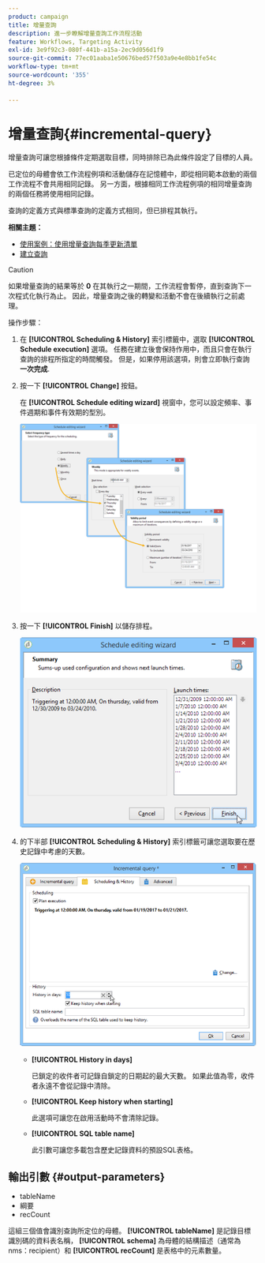 ```yaml
---
product: campaign
title: 增量查詢
description: 進一步瞭解增量查詢工作流程活動
feature: Workflows, Targeting Activity
exl-id: 3e9f92c3-080f-441b-a15a-2ec9d056d1f9
source-git-commit: 77ec01aaba1e50676bed57f503a9e4e8bb1fe54c
workflow-type: tm+mt
source-wordcount: '355'
ht-degree: 3%

---
```


# 增量查詢{#incremental-query}



增量查詢可讓您根據條件定期選取目標，同時排除已為此條件設定了目標的人員。

已定位的母體會依工作流程例項和活動儲存在記憶體中，即從相同範本啟動的兩個工作流程不會共用相同記錄。 另一方面，根據相同工作流程例項的相同增量查詢的兩個任務將使用相同記錄。

查詢的定義方式與標準查詢的定義方式相同，但已排程其執行。

**相關主題：**

* [使用案例：使用增量查詢每季更新清單](quarterly-list-update.md)
* [建立查詢](query.md#creating-a-query)

>[!CAUTION]
>
>如果增量查詢的結果等於 **0** 在其執行之一期間，工作流程會暫停，直到查詢下一次程式化執行為止。 因此，增量查詢之後的轉變和活動不會在後續執行之前處理。

操作步驟：

1. 在 **[!UICONTROL Scheduling & History]** 索引標籤中，選取 **[!UICONTROL Schedule execution]** 選項。 任務在建立後會保持作用中，而且只會在執行查詢的排程所指定的時間觸發。 但是，如果停用該選項，則會立即執行查詢 **一次完成**.
1. 按一下 **[!UICONTROL Change]** 按鈕。

   在 **[!UICONTROL Schedule editing wizard]** 視窗中，您可以設定頻率、事件週期和事件有效期的型別。

   ![](assets/s_user_segmentation_wizard_11.png)

1. 按一下 **[!UICONTROL Finish]** 以儲存排程。

   ![](assets/s_user_segmentation_wizard_valid.png)

1. 的下半部 **[!UICONTROL Scheduling & History]** 索引標籤可讓您選取要在歷史記錄中考慮的天數。

   ![](assets/edit_request_inc.png)

   * **[!UICONTROL History in days]**

      已鎖定的收件者可記錄自鎖定的日期起的最大天數。 如果此值為零，收件者永遠不會從記錄中清除。

   * **[!UICONTROL Keep history when starting]**

      此選項可讓您在啟用活動時不會清除記錄。

   * **[!UICONTROL SQL table name]**

      此引數可讓您多載包含歷史記錄資料的預設SQL表格。

## 輸出引數 {#output-parameters}

* tableName
* 綱要
* recCount

這組三個值會識別查詢所定位的母體。 **[!UICONTROL tableName]** 是記錄目標識別碼的資料表名稱， **[!UICONTROL schema]** 為母體的結構描述（通常為nms：recipient）和 **[!UICONTROL recCount]** 是表格中的元素數量。

